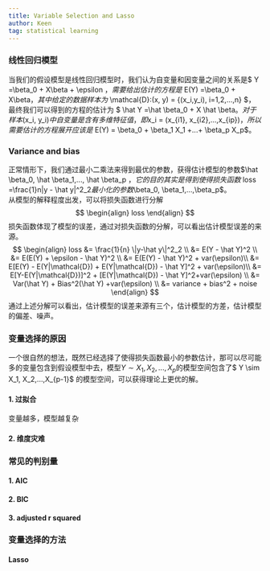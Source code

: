 ```yaml
---
title: Variable Selection and Lasso
author: Keen
tag: statistical learning
---
```

### 线性回归模型
当我们的假设模型是线性回归模型时，我们认为自变量和因变量之间的关系是$ Y =\beta_0 + X\beta + \epsilon $，需要给出估计的方程是$ E(Y) =\beta_0 + X\beta$，其中给定的数据样本为$ \mathcal{D}:(x, y) = \{(x_i,y_i), i=1,2,...,n\} $，最终我们可以得到的方程的估计为 $ \hat Y =\hat \beta_0 + X \hat \beta$。对于样本$(x_i, y_i)$中自变量是含有多维特征值，即$x_i = (x_{i1}, x_{i2},...,x_{ip})$，所以需要估计的方程展开应该是$ E(Y) = \beta_0 + \beta_1 X_1 +...+ \beta_p X_p$。
### Variance and bias
正常情形下，我们通过最小二乘法来得到最优的参数，获得估计模型的参数$\hat \beta_0, \hat \beta_1,..., \hat \beta_p $，它的目的其实是得到使得损失函数$ loss =\frac{1}n\|y - \hat y\|^2_2$最小化的参数$\beta_0, \beta_1,...,\beta_p$。<br />
从模型的解释程度出发，可以将损失函数进行分解<br />
$$
\begin{align}
loss    
\end{align}
$$
损失函数体现了模型的误差，通过对损失函数的分解，可以看出估计模型误差的来源。<br />
$$
\begin{align}
loss &= \frac{1}{n} \|y-\hat y\|^2_2 \\
&= E(Y - \hat Y)^2 \\
&= E(E(Y) + \epsilon - \hat Y)^2 \\
&= E(E(Y) - \hat Y)^2 + var(\epsilon)\\
&=  E[E(Y) - E(Y|\mathcal{D}) + E(Y|\mathcal{D}) - \hat Y]^2 + var(\epsilon)\\
&= E[Y-E(Y|\mathcal{D})]^2 + [E(Y|\mathcal{D}) - \hat Y]^2+var(\epsilon) \\
&= Var(\hat Y) + Bias^2(\hat Y) +var(\epsilon) \\
&= variance + bias^2 + noise
\end{align}
$$
通过上述分解可以看出，估计模型的误差来源有三个，估计模型的方差，估计模型的偏差、噪声。
### 变量选择的原因 
一个很自然的想法，既然已经选择了使得损失函数最小的参数估计，那可以尽可能多的变量包含到假设模型中去，模型$Y \sim X_1, X_2,...,X_p$的模型空间包含了$ Y \sim X_1, X_2,...,X_{p-1}$ 的模型空间，可以获得理论上更优的解。
#### 1. 过拟合
变量越多，模型越复杂
#### 2. 维度灾难
### 常见的判别量
#### 1. AIC
#### 2. BIC
#### 3. adjusted r squared
### 变量选择的方法
#### Lasso
